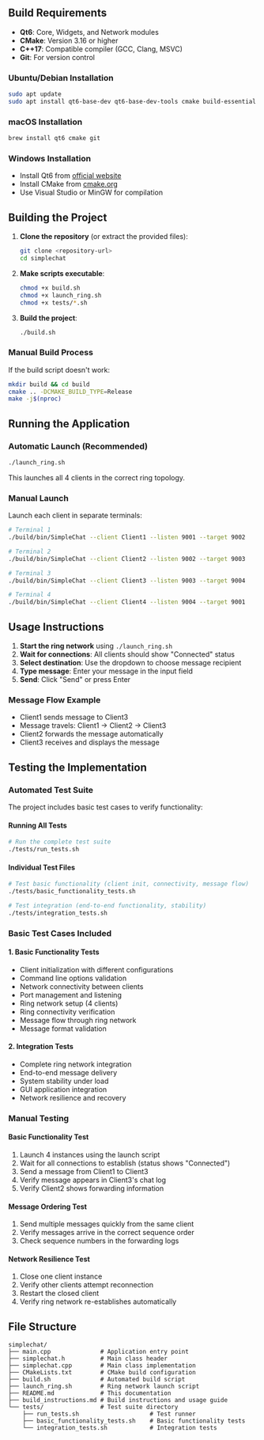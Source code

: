 ## Build Requirements

- **Qt6**: Core, Widgets, and Network modules
- **CMake**: Version 3.16 or higher  
- **C++17**: Compatible compiler (GCC, Clang, MSVC)
- **Git**: For version control

### Ubuntu/Debian Installation
```bash
sudo apt update
sudo apt install qt6-base-dev qt6-base-dev-tools cmake build-essential git
```

### macOS Installation
```bash
brew install qt6 cmake git
```

### Windows Installation
- Install Qt6 from [official website](https://www.qt.io/download)
- Install CMake from [cmake.org](https://cmake.org/download/)
- Use Visual Studio or MinGW for compilation

## Building the Project

1. **Clone the repository** (or extract the provided files):
   ```bash
   git clone <repository-url>
   cd simplechat
   ```

2. **Make scripts executable**:
   ```bash
   chmod +x build.sh
   chmod +x launch_ring.sh
   chmod +x tests/*.sh
   ```

3. **Build the project**:
   ```bash
   ./build.sh
   ```

### Manual Build Process
If the build script doesn't work:
```bash
mkdir build && cd build
cmake .. -DCMAKE_BUILD_TYPE=Release
make -j$(nproc)
```

## Running the Application

### Automatic Launch (Recommended)
```bash
./launch_ring.sh
```
This launches all 4 clients in the correct ring topology.

### Manual Launch
Launch each client in separate terminals:

```bash
# Terminal 1
./build/bin/SimpleChat --client Client1 --listen 9001 --target 9002

# Terminal 2  
./build/bin/SimpleChat --client Client2 --listen 9002 --target 9003

# Terminal 3
./build/bin/SimpleChat --client Client3 --listen 9003 --target 9004

# Terminal 4
./build/bin/SimpleChat --client Client4 --listen 9004 --target 9001
```

## Usage Instructions

1. **Start the ring network** using `./launch_ring.sh`
2. **Wait for connections**: All clients should show "Connected" status
3. **Select destination**: Use the dropdown to choose message recipient
4. **Type message**: Enter your message in the input field
5. **Send**: Click "Send" or press Enter

### Message Flow Example
- Client1 sends message to Client3
- Message travels: Client1 → Client2 → Client3
- Client2 forwards the message automatically
- Client3 receives and displays the message

## Testing the Implementation

### Automated Test Suite
The project includes basic test cases to verify functionality:

#### Running All Tests
```bash
# Run the complete test suite
./tests/run_tests.sh
```

#### Individual Test Files
```bash
# Test basic functionality (client init, connectivity, message flow)
./tests/basic_functionality_tests.sh

# Test integration (end-to-end functionality, stability)
./tests/integration_tests.sh
```

### Basic Test Cases Included

#### 1. Basic Functionality Tests
- Client initialization with different configurations
- Command line options validation
- Network connectivity between clients
- Port management and listening
- Ring network setup (4 clients)
- Ring connectivity verification
- Message flow through ring network
- Message format validation

#### 2. Integration Tests
- Complete ring network integration
- End-to-end message delivery
- System stability under load
- GUI application integration
- Network resilience and recovery

### Manual Testing

#### Basic Functionality Test
1. Launch 4 instances using the launch script
2. Wait for all connections to establish (status shows "Connected")
3. Send a message from Client1 to Client3
4. Verify message appears in Client3's chat log
5. Verify Client2 shows forwarding information

#### Message Ordering Test
1. Send multiple messages quickly from the same client
2. Verify messages arrive in the correct sequence order
3. Check sequence numbers in the forwarding logs

#### Network Resilience Test
1. Close one client instance
2. Verify other clients attempt reconnection
3. Restart the closed client
4. Verify ring network re-establishes automatically

## File Structure

```
simplechat/
├── main.cpp              # Application entry point
├── simplechat.h          # Main class header
├── simplechat.cpp        # Main class implementation  
├── CMakeLists.txt        # CMake build configuration
├── build.sh              # Automated build script
├── launch_ring.sh        # Ring network launch script
├── README.md             # This documentation
├── build_instructions.md # Build instructions and usage guide
└── tests/                # Test suite directory
    ├── run_tests.sh                    # Test runner
    ├── basic_functionality_tests.sh    # Basic functionality tests
    └── integration_tests.sh            # Integration tests
```